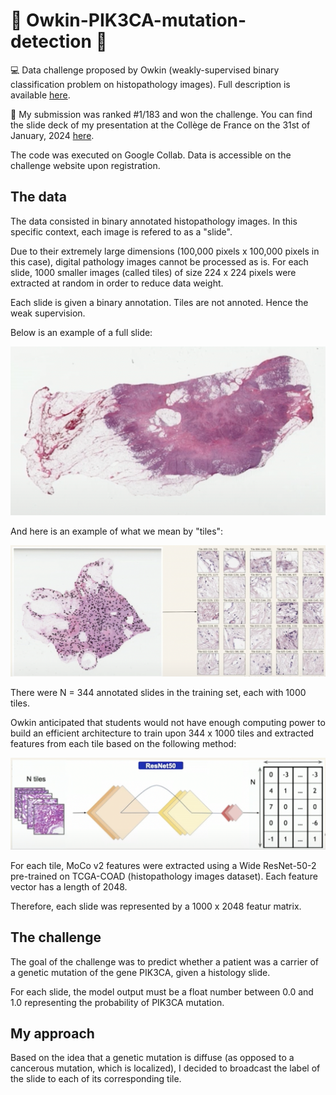 # 🧬 Owkin-PIK3CA-mutation-detection 🧬

:computer: Data challenge proposed by Owkin (weakly-supervised binary classification problem on histopathology images). Full description is available [here](https://challengedata.ens.fr/challenges/98).

🥇 My submission was ranked #1/183 and won the challenge. You can find the slide deck of my presentation at the Collège de France on the 31st of January, 2024 [here](https://docs.google.com/presentation/d/1qGJOGAy_EydOmG7Mcw0OHzWEHvGQTn-9/edit?usp=sharing&ouid=116993149234486675499&rtpof=true&sd=true).

The code was executed on Google Collab. Data is accessible on the challenge website upon registration.

## The data

The data consisted in binary annotated histopathology images. In this specific context, each image is refered to as a "slide".

Due to their extremely large dimensions (100,000 pixels x 100,000 pixels in this case), digital pathology images cannot be processed as is. For each slide, 1000 smaller images (called tiles) of size 224 x 224 pixels were extracted at random in order to reduce data weight.

Each slide is given a binary annotation. Tiles are not annoted. Hence the weak supervision.

Below is an example of a full slide:

![](images/full_size.png)

And here is an example of what we mean by "tiles":

![](images/tiles.png)

There were N = 344 annotated slides in the training set, each with 1000 tiles.

Owkin anticipated that students would not have enough computing power to build an efficient architecture to train upon 344 x 1000 tiles and extracted features from each tile based on the following method:

![](images/resnet.png)

For each tile, MoCo v2 features were extracted using a Wide ResNet-50-2 pre-trained on TCGA-COAD (histopathology images dataset). Each feature vector has a length of 2048.

Therefore, each slide was represented by a 1000 x 2048 featur matrix.

## The challenge

The goal of the challenge was to predict whether a patient was a carrier of a genetic mutation of the gene PIK3CA, given a histology slide.

For each slide, the model output must be a float number between 0.0 and 1.0 representing the probability of PIK3CA mutation.

## My approach

Based on the idea that a genetic mutation is diffuse (as opposed to a cancerous mutation, which is localized), I decided to broadcast the label of the slide to each of its corresponding tile.
